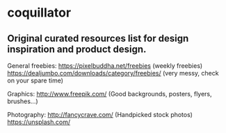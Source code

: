 # coquillator
## Original curated resources list for design inspiration and product design.

General freebies:
  https://pixelbuddha.net/freebies (weekly freebies)
  https://dealjumbo.com/downloads/category/freebies/ (very messy, check on your spare time)
  
 Graphics:
  http://www.freepik.com/ (Good backgrounds, posters, flyers, brushes...)
  
 Photography:
  http://fancycrave.com/ (Handpicked stock photos)
  https://unsplash.com/
